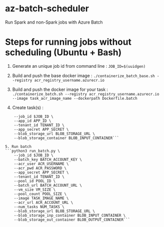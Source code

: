 # az-batch-scheduler
Run Spark and non-Spark jobs with Azure Batch

# Steps for running jobs without scheduling (Ubuntu + Bash)
1. Generate an unique job id from command line : 
```JOB_ID=$(uuidgen)```

2. Build and push the base docker image : 
```./containerize_batch_base.sh --registry acr_registry_username.azurecr.io```

3. Build and push the docker image for your task : 
```./containerize_batch.sh --registry acr_registry_username.azurecr.io --image task_acr_image_name --dockerpath Dockerfile.batch```

4. Create task(s) : 
```python3 create_tasks.py \
    --job_id $JOB_ID \
    --app_id APP_ID \
    --tenant_id TENANT_ID \
    --app_secret APP_SECRET \
    --blob_storage_url BLOB_STORAGE_URL \
    --blob_storage_container BLOB_INPUT_CONTAINER```

5. Run batch
```python3 run_batch.py \
    --job_id $JOB_ID \
    --batch_key BATCH_ACCOUNT_KEY \
    --acr_user ACR_USERNAME \
    --acr_pwd ACR_PASSWORD \
    --app_secret APP_SECRET \
    --tenant_id TENANT_ID \
    --pool_id POOL_ID \
    --batch_url BATCH_ACCOUNT_URL \
    --vm_size VM_SIZE \
    --pool_count POOL_SIZE \
    --image TASK_IMAGE_NAME \
    --acr_url ACR_ACCOUNT_URL \
    --num_tasks NUM_TASKS \
    --blob_storage_url BLOB_STORAGE_URL \
    --blob_storage_inp_container BLOB_INPUT_CONTAINER \
    --blob_storage_out_container BLOB_OUTPUT_CONTAINER```
